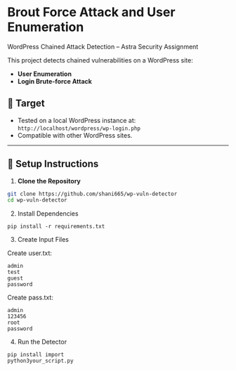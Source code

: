 # Brout Force Attack and User Enumeration
WordPress Chained Attack Detection – Astra Security Assignment

This project detects chained vulnerabilities on a WordPress site:
- **User Enumeration**
- **Login Brute-force Attack**

## 📌 Target
- Tested on a local WordPress instance at: `http://localhost/wordpress/wp-login.php`
- Compatible with other WordPress sites.

---

## 🔧 Setup Instructions

1. **Clone the Repository**
```bash
git clone https://github.com/shani665/wp-vuln-detector
cd wp-vuln-detector
```
2. Install Dependencies
```
pip install -r requirements.txt
```
3. Create Input Files

Create user.txt:
```
admin
test
guest
password
```
Create pass.txt:
```
admin
123456
root
password
```
4. Run the Detector
```
pip install import
python3your_script.py

